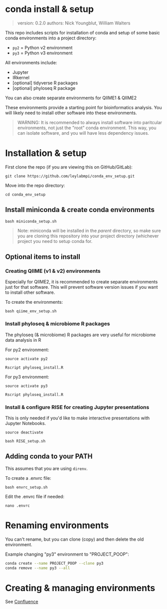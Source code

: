 conda install & setup
=====================

> version: 0.2.0
> authors: Nick Youngblut, William Walters


This repo includes scripts for installation of conda
and setup of some basic conda environments into a project directory:

* `py2` = Python v2 environment
* `py3` = Python v3 environment

All environments include:

* Jupyter
* IRkernel 
* [optional] tidyverse R packages
* [optional] phyloseq R package

You can also create separate environments for QIIME1 & QIIME2 

These environments provide a starting point for bioinformatics analysis.
You will likely need to install other software into these environments.

> WARNING: It is recommended to always install software into paritcular environments,
not just the "root" conda environment. This way, you can isolate software, and you
will have less dependency issues. 


# Installation & setup

First clone the repo (if you are viewing this on GitHub/GitLab):

`git clone https://github.com/leylabmpi/conda_env_setup.git`

Move into the repo directory:

`cd conda_env_setup`

## Install miniconda & create conda environments

`bash miniconda_setup.sh`

> Note: miniconda will be installed in the *parent* directory, so make sure
you are cloning this repository into your project directory
(whichever project you need to setup conda for. 

## Optional items to install

### Creating QIIME (v1 & v2) environments

Especially for QIIME2, it is recommended to create separate environments just for that software.
This will prevent software version issues if you want to install other software.

To create the environments:

`bash qiime_env_setup.sh`


### Install phyloseq & microbiome R packages

The phyloseq (& microbiome) R packages are very useful for microbiome data analysis in R

For py2 environment:

`source activate py2`

`Rscript phyloseq_install.R`

For py3 environment:

`source activate py3`

`Rscript phyloseq_install.R`


### Install & configure RISE for creating Jupyter presentations

This is only needed if you'd like to make interactive presentations with Jupyter Notebooks.

`source deactivate`

`bash RISE_setup.sh`


## Adding conda to your PATH

This assumes that you are using `direnv`.

To create a .envrc file:

`bash envrc_setup.sh`

Edit the .envrc file if needed:

`nano .envrc`



# Renaming environments

You can't rename, but you can clone (copy) and then delete the old environment.

Example changing "py3" environment to "PROJECT_POOP":

``` bash
conda create --name PROJECT_POOP --clone py3
conda remove --name py3 --all
```

# Creating & managing environments

See [Confluence](http://confluence.eb.local/display/LDU/conda+environment+notes)

